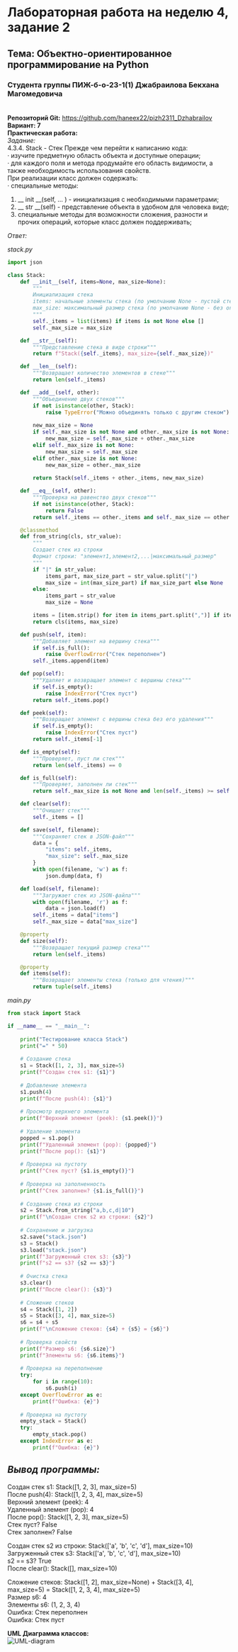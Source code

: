 # Лабораторная работа на неделю 4, задание 2
## **Тема**: Объектно-ориентированное программирование на Python 
### Студента группы ПИЖ-б-о-23-1(1) Джабраилова Бекхана Магомедовича <br><br>
**Репозиторий Git:** https://github.com/haneex22/pizh2311_Dzhabrailov  
**Вариант: 7**  
**Практическая работа:**  
*Задание:*  
4.3.4. Stack - Стек
Прежде чем перейти к написанию кода:  
· изучите предметную область объекта и доступные операции;  
· для каждого поля и метода продумайте его область видимости, а также необходимость использования свойств.  
При реализации класс должен содержать:  
· специальные методы:  

1) __ init __(self, ... ) - инициализация с необходимыми параметрами;  
2) __ str __(self) - представление объекта в удобном для человека виде;  
3) специальные методы для возможности сложения, разности и прочих операций, которые класс должен поддерживать;

*Ответ:* 

*stack.py*
```python
import json

class Stack:
    def __init__(self, items=None, max_size=None):
        """
        Инициализация стека
        items: начальные элементы стека (по умолчанию None - пустой стек)
        max_size: максимальный размер стека (по умолчанию None - без ограничений)
        """
        self._items = list(items) if items is not None else []
        self._max_size = max_size

    def __str__(self):
        """Представление стека в виде строки"""
        return f"Stack({self._items}, max_size={self._max_size})"

    def __len__(self):
        """Возвращает количество элементов в стеке"""
        return len(self._items)

    def __add__(self, other):
        """Объединение двух стеков"""
        if not isinstance(other, Stack):
            raise TypeError("Можно объединять только с другим стеком")
        
        new_max_size = None
        if self._max_size is not None and other._max_size is not None:
            new_max_size = self._max_size + other._max_size
        elif self._max_size is not None:
            new_max_size = self._max_size
        elif other._max_size is not None:
            new_max_size = other._max_size
            
        return Stack(self._items + other._items, new_max_size)

    def __eq__(self, other):
        """Проверка на равенство двух стеков"""
        if not isinstance(other, Stack):
            return False
        return self._items == other._items and self._max_size == other._max_size

    @classmethod
    def from_string(cls, str_value):
        """
        Создает стек из строки
        Формат строки: "элемент1,элемент2,...|максимальный_размер"
        """
        if "|" in str_value:
            items_part, max_size_part = str_value.split("|")
            max_size = int(max_size_part) if max_size_part else None
        else:
            items_part = str_value
            max_size = None

        items = [item.strip() for item in items_part.split(",")] if items_part else []
        return cls(items, max_size)

    def push(self, item):
        """Добавляет элемент на вершину стека"""
        if self.is_full():
            raise OverflowError("Стек переполнен")
        self._items.append(item)

    def pop(self):
        """Удаляет и возвращает элемент с вершины стека"""
        if self.is_empty():
            raise IndexError("Стек пуст")
        return self._items.pop()

    def peek(self):
        """Возвращает элемент с вершины стека без его удаления"""
        if self.is_empty():
            raise IndexError("Стек пуст")
        return self._items[-1]

    def is_empty(self):
        """Проверяет, пуст ли стек"""
        return len(self._items) == 0

    def is_full(self):
        """Проверяет, заполнен ли стек"""
        return self._max_size is not None and len(self._items) >= self._max_size

    def clear(self):
        """Очищает стек"""
        self._items = []

    def save(self, filename):
        """Сохраняет стек в JSON-файл"""
        data = {
            "items": self._items,
            "max_size": self._max_size
        }
        with open(filename, 'w') as f:
            json.dump(data, f)

    def load(self, filename):
        """Загружает стек из JSON-файла"""
        with open(filename, 'r') as f:
            data = json.load(f)
        self._items = data["items"]
        self._max_size = data["max_size"]

    @property
    def size(self):
        """Возвращает текущий размер стека"""
        return len(self._items)

    @property
    def items(self):
        """Возвращает элементы стека (только для чтения)"""
        return tuple(self._items)
```  
*main.py*
```python
from stack import Stack

if __name__ == "__main__":
    
    print("Тестирование класса Stack")
    print("=" * 50)
    
    # Создание стека
    s1 = Stack([1, 2, 3], max_size=5)
    print(f"Создан стек s1: {s1}")
    
    # Добавление элемента
    s1.push(4)
    print(f"После push(4): {s1}")
    
    # Просмотр верхнего элемента
    print(f"Верхний элемент (peek): {s1.peek()}")
    
    # Удаление элемента
    popped = s1.pop()
    print(f"Удаленный элемент (pop): {popped}")
    print(f"После pop(): {s1}")
    
    # Проверка на пустоту
    print(f"Стек пуст? {s1.is_empty()}")
    
    # Проверка на заполненность
    print(f"Стек заполнен? {s1.is_full()}")
    
    # Создание стека из строки
    s2 = Stack.from_string("a,b,c,d|10")
    print(f"\nСоздан стек s2 из строки: {s2}")
    
    # Сохранение и загрузка
    s2.save("stack.json")
    s3 = Stack()
    s3.load("stack.json")
    print(f"Загруженный стек s3: {s3}")
    print(f"s2 == s3? {s2 == s3}")
    
    # Очистка стека
    s3.clear()
    print(f"После clear(): {s3}")
    
    # Сложение стеков
    s4 = Stack([1, 2])
    s5 = Stack([3, 4], max_size=5)
    s6 = s4 + s5
    print(f"\nСложение стеков: {s4} + {s5} = {s6}")
    
    # Проверка свойств
    print(f"Размер s6: {s6.size}")
    print(f"Элементы s6: {s6.items}")
    
    # Проверка на переполнение
    try:
        for i in range(10):
            s6.push(i)
    except OverflowError as e:
        print(f"Ошибка: {e}")
    
    # Проверка на пустоту
    empty_stack = Stack()
    try:
        empty_stack.pop()
    except IndexError as e:
        print(f"Ошибка: {e}")

```


*Вывод программы:*  
-----
Создан стек s1: Stack([1, 2, 3], max_size=5)       <br>
После push(4): Stack([1, 2, 3, 4], max_size=5)     <br>
Верхний элемент (peek): 4 <br>
Удаленный элемент (pop): 4 <br>
После pop(): Stack([1, 2, 3], max_size=5) <br>
Стек пуст? False <br>
Стек заполнен? False <br>

Создан стек s2 из строки: Stack(['a', 'b', 'c', 'd'], max_size=10)     <br>
Загруженный стек s3: Stack(['a', 'b', 'c', 'd'], max_size=10) <br>
s2 == s3? True <br>
После clear(): Stack([], max_size=10) <br>

Сложение стеков: Stack([1, 2], max_size=None) + Stack([3, 4], max_size=5) = Stack([1, 2, 3, 4], max_size=5) <br>
Размер s6: 4 <br>
Элементы s6: (1, 2, 3, 4) <br>
Ошибка: Стек переполнен <br>
Ошибка: Стек пуст <br>


**UML Диаграмма классов:**  
![UML-diagram](UML.jpg)


